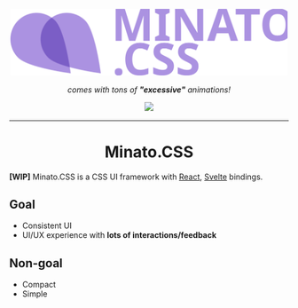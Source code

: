<p align="center">
  <a href="https://material-ui.com/" rel="noopener" target="_blank"><img width="500" src="assets/logo.svg" alt="Material-UI logo"></a></p>
</p>

<p align="center"><em>comes with tons of <b>"excessive"</b> animations!</em>
</p>

<p align="center">
<a href="https://minato-css-storybook.vercel.app/" target="_blank"><img src="https://cdn.jsdelivr.net/gh/storybookjs/brand@master/badge/badge-storybook.svg"></a>
</p>

---

<h1 align="center">Minato.CSS</h1>

**[WIP]** Minato.CSS is a CSS UI framework with [React](https://reactjs.org/), [Svelte](https://svelte.dev/) bindings.

## Goal

- Consistent UI
- UI/UX experience with **lots of interactions/feedback**

## Non-goal

- Compact
- Simple
